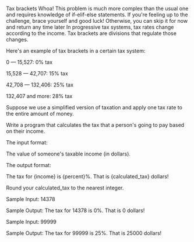 Tax brackets
Whoa! This problem is much more complex than the usual one and requires knowledge of if-elif-else statements. If you're feeling up to the challenge, brace yourself and good luck! Otherwise, you can skip it for now and return any time later
In progressive tax systems, tax rates change according to the income. Tax brackets are divisions that regulate those changes.

Here's an example of tax brackets in a certain tax system:

0 — 15,527: 0% tax

15,528 — 42,707: 15% tax

42,708 — 132,406: 25% tax

132,407 and more: 28% tax

Suppose we use a simplified version of taxation and apply one tax rate to the entire amount of money.

Write a program that calculates the tax that a person's going to pay based on their income.

The input format:

The value of someone's taxable income (in dollars).

The output format:

The tax for {income} is {percent}%. That is {calculated_tax} dollars!

Round your calculated_tax to the nearest integer.


Sample Input:
14378

Sample Output:
The tax for 14378 is 0%. That is 0 dollars!


Sample Input:
99999

Sample Output:
The tax for 99999 is 25%. That is 25000 dollars!
